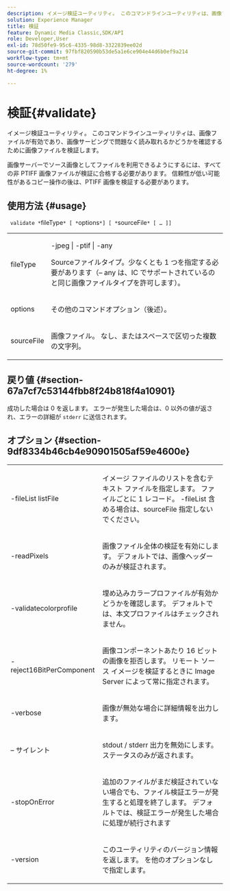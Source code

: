 ```yaml
---
description: イメージ検証ユーティリティ。 このコマンドラインユーティリティは、画像ファイルが有効であることを確認し、画像サービングで問題なく読み取れるようにします。
solution: Experience Manager
title: 検証
feature: Dynamic Media Classic,SDK/API
role: Developer,User
exl-id: 78d50fe9-95c6-4335-98d8-3322839ee02d
source-git-commit: 97fbf820590b53de5a1e6ce904e44d6b0ef9a214
workflow-type: tm+mt
source-wordcount: '279'
ht-degree: 1%

---
```


# 検証{#validate}

イメージ検証ユーティリティ。 このコマンドラインユーティリティは、画像ファイルが有効であり、画像サービングで問題なく読み取れるかどうかを確認するために画像ファイルを検証します。

画像サーバーでソース画像としてファイルを利用できるようにするには、すべての非 PTIFF 画像ファイルが検証に合格する必要があります。 信頼性が低い可能性があるコピー操作の後は、PTIFF 画像を検証する必要があります。

## 使用方法 {#usage}

` validate *`fileType`* [ *`options`*] [ *`sourceFile`* [ … ]]`

<table id="simpletable_D2C6B20E1007433AB4184A73046A44F0"> 
 <tr class="strow"> 
  <td class="stentry"> <p> <span class="codeph"> <span class="varname"> fileType </span> </span> </p> </td> 
  <td class="stentry"> <p> <span class="codeph"> -jpeg | -ptif | -any </span> </p> <p>Sourceファイルタイプ。少なくとも 1 つを指定する必要があります（– any は、IC でサポートされているのと同じ画像ファイルタイプを許可します）。 </p> </td> 
 </tr> 
 <tr class="strow"> 
  <td class="stentry"> <p> <span class="codeph"> <span class="varname"> options </span> </span> </p> </td> 
  <td class="stentry"> <p>その他のコマンドオプション（後述）。 </p> </td> 
 </tr> 
 <tr class="strow"> 
  <td class="stentry"> <p> <span class="codeph"> <span class="varname"> sourceFile </span> </span> </p> </td> 
  <td class="stentry"> <p> 画像ファイル。 なし、またはスペースで区切った複数の文字列。 </p> </td> 
 </tr> 
</table>

## 戻り値 {#section-67a7cf7c53144fbb8f24b818f4a10901}

成功した場合は 0 を返します。 エラーが発生した場合は、0 以外の値が返され、エラーの詳細が `stderr` に送信されます。

## オプション {#section-9df8334b46cb4e90901505af59e4600e}

<table id="simpletable_004B1A29BDFD40A9B89E4CBD23119B3F"> 
 <tr class="strow"> 
  <td class="stentry"> <p> <span class="codeph"> -fileList <span class="varname"> listFile </span> </span> </p> </td> 
  <td class="stentry"> <p>イメージ ファイルのリストを含むテキスト ファイルを指定します。 ファイルごとに 1 レコード。 -fileList <span class="codeph"></span> 含める場合は、sourceFile <span class="varname"></span> 指定しないでください。 </p> </td> 
 </tr> 
 <tr class="strow"> 
  <td class="stentry"> <p> <span class="codeph"> -readPixels </span> </p> </td> 
  <td class="stentry"> <p>画像ファイル全体の検証を有効にします。 デフォルトでは、画像ヘッダーのみが検証されます。 </p> </td> 
 </tr> 
 <tr class="strow"> 
  <td class="stentry"> <p> <span class="codeph"> -validatecolorprofile </span> </p> </td> 
  <td class="stentry"> <p>埋め込みカラープロファイルが有効かどうかを確認します。 デフォルトでは、本文プロファイルはチェックされません。 </p> </td> 
 </tr> 
 <tr class="strow"> 
  <td class="stentry"> <p> <span class="codeph"> -reject16BitPerComponent </span> </p> </td> 
  <td class="stentry"> <p> 画像コンポーネントあたり 16 ビットの画像を拒否します。 リモート ソース イメージを検証するときに Image Server によって常に指定されます。 </p> </td> 
 </tr> 
 <tr class="strow"> 
  <td class="stentry"> <p> <span class="codeph"> -verbose </span> </p> </td> 
  <td class="stentry"> <p> 画像が無効な場合に詳細情報を出力します。 </p> </td> 
 </tr> 
 <tr class="strow"> 
  <td class="stentry"> <p> <span class="codeph"> – サイレント </span> </p> </td> 
  <td class="stentry"> <p><span class="codeph"> stdout </span>/ <span class="codeph"> stderr </span> 出力を無効にします。 ステータスのみが返されます。 </p> </td> 
 </tr> 
 <tr class="strow"> 
  <td class="stentry"> <p> <span class="codeph"> -stopOnError </span> </p> </td> 
  <td class="stentry"> <p>追加のファイルがまだ検証されていない場合でも、ファイル検証エラーが発生すると処理を終了します。 デフォルトでは、検証エラーが発生した場合に処理が続行されます </p> </td> 
 </tr> 
 <tr class="strow"> 
  <td class="stentry"> <p> <span class="codeph"> -version </span> </p> </td> 
  <td class="stentry"> <p>このユーティリティのバージョン情報を返します。 を他のオプションなしで指定します。 </p> </td> 
 </tr> 
</table>
